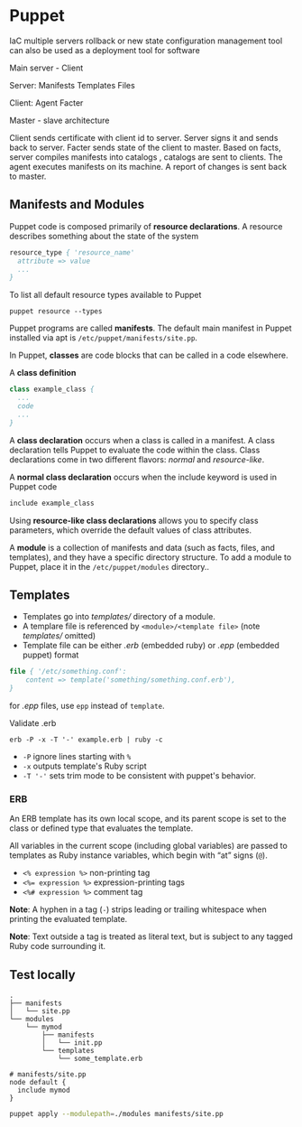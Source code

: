# Puppet

IaC
multiple servers
rollback or new state
configuration management tool
can also be used as a deployment tool for software

Main server - Client

Server:
Manifests
Templates
Files

Client:
Agent
Facter

Master - slave architecture

Client sends certificate with client id to server. Server signs it and sends back to server.
Facter sends state of the client to master. Based on facts, server compiles manifests into catalogs , catalogs are sent to clients.
The agent executes manifests on its machine. A report of changes is sent back to master.


## Manifests and Modules

Puppet code is composed primarily of **resource declarations**. A resource describes something about the state of the system

```pp
resource_type { 'resource_name'
  attribute => value
  ...
}
```

To list all default resource types available to Puppet
```
puppet resource --types
```

Puppet programs are called **manifests**. The default main manifest in Puppet installed via apt is `/etc/puppet/manifests/site.pp`.

In Puppet, **classes** are code blocks that can be called in a code elsewhere.

A **class definition**
```pp
class example_class {
  ...
  code
  ...
}
```

A **class declaration** occurs when a class is called in a manifest. A class declaration tells Puppet to evaluate the code within the class. Class declarations come in two different flavors: *normal* and *resource-like*.

A **normal class declaration** occurs when the include keyword is used in Puppet code
```pp
include example_class
```

Using **resource-like class declarations** allows you to specify class parameters, which override the default values of class attributes.

A **module** is a collection of manifests and data (such as facts, files, and templates), and they have a specific directory structure. To add a module to Puppet, place it in the `/etc/puppet/modules` directory..

## Templates

- Templates go into *templates/* directory of a module.
- A templare file is referenced by `<module>/<template file>` (note *templates/* omitted)
- Template file can be either *.erb* (embedded ruby) or *.epp* (embedded puppet) format

```pp
file { '/etc/something.conf':
    content => template('something/something.conf.erb'),
}
```

for *.epp* files, use `epp` instead of `template`.

Validate .erb
```
erb -P -x -T '-' example.erb | ruby -c
```
- `-P` ignore lines starting with `%`
- `-x` outputs template's Ruby script
- `-T '-'` sets trim mode to be consistent with puppet's behavior.

### ERB

An ERB template has its own local scope, and its parent scope is set to the class or defined type that evaluates the template.

All variables in the current scope (including global variables) are passed to templates as Ruby instance variables, which begin with “at” signs (`@`).

- `<% expression %>` non-printing tag
- `<%= expression %>` expression-printing tags
- `<%# expression %>` comment tag

**Note**: A hyphen in a tag (`-`) strips leading or trailing whitespace when printing the evaluated template.

**Note**: Text outside a tag is treated as literal text, but is subject to any tagged Ruby code surrounding it.

## Test locally

```
.
├── manifests
│   └── site.pp
└── modules
    └── mymod
        ├── manifests
        │   └── init.pp
        └── templates
            └── some_template.erb
```

```puppet
# manifests/site.pp
node default {
  include mymod
}
```

```sh
puppet apply --modulepath=./modules manifests/site.pp
```
